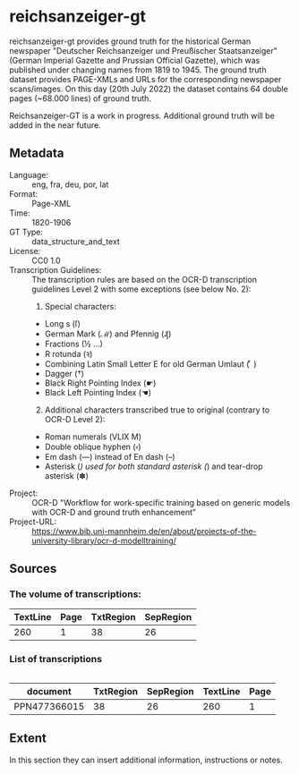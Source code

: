 <div>
   <h1 id="title">reichsanzeiger-gt</h1>
   <p id="paragraph">reichsanzeiger-gt provides ground truth for the historical German newspaper "Deutscher Reichsanzeiger und Preußischer Staatsanzeiger" (German Imperial Gazette and Prussian Official Gazette), which was published under changing names from 1819 to 1945. The ground truth dataset provides PAGE-XMLs and URLs for the corresponding newspaper scans/images. On this day (20th July 2022) the dataset contains 64 double pages (~68.000 lines) of ground truth.

Reichsanzeiger-GT is a work in progress. Additional ground truth will be added in the near future.</p>
   <h2>Metadata</h2>
   <dl class="grid">
      <dt id="Language">Language:</dt>
      <dd>eng, fra, deu, por, lat</dd>
      <dt id="Format">Format:</dt>
      <dd>Page-XML</dd>
      <dt id="Time">Time:</dt>
      <dd>1820-1906</dd>
      <dt id="GTT">GT Type:</dt>
      <dd>data_structure_and_text</dd>
      <dt id="License">License:</dt>
      <dd>CC0 1.0</dd>
      <dt id="Guidelines">Transcription Guidelines:</dt>
      <dd>The transcription rules are based on the OCR-D transcription guidelines Level 2 with some exceptions (see below No. 2):

1) Special characters:
- Long s (ſ)
- German Mark (ℳ) and Pfennig (₰)
- Fractions (½ ...)
- R rotunda (ꝛ)
- Combining Latin Small Letter E for old German Umlaut ( ͤ )
- Dagger (†)
- Black Right Pointing Index (☛)
- Black Left Pointing Index (☚)

2) Additional characters transcribed true to original (contrary to OCR-D Level 2):
- Roman numerals (ⅤⅬⅠⅩ Ⅿ)
- Double oblique hyphen (⸗)
- Em dash (—) instead of En dash (–)
- Asterisk (*) used for both standard asterisk (*) and tear-drop asterisk (✽)</dd>
      <dt id="Project">Project:</dt>
      <dd>OCR-D "Workflow for work-specific training based on generic models with OCR-D   and ground truth enhancement"</dd>
      <dt id="Project-URL">Project-URL:</dt>
      <dd>https://www.bib.uni-mannheim.de/en/about/projects-of-the-university-library/ocr-d-modelltraining/</dd>
   </dl>
   <h2>Sources</h2>
   <h3>The volume of transcriptions:</h3>
   <table id="table_id">
      <thead>
         <tr>
            <th>TextLine</th>
            <th>Page</th>
            <th>TxtRegion</th>
            <th>SepRegion</th>
         </tr>
      </thead>
      <tbody>
         <tr>
            <td>260</td>
            <td>1</td>
            <td>38</td>
            <td>26</td>
         </tr>
      </tbody>
   </table>
   <div id="transcriptions">
      <h3>List of transcriptions</h3>
      <div>
         <table class="noStyle"/>
         <table id="table_id" class="display">
            <thead>
               <tr>
                  <th>document</th>
                  <th>TxtRegion</th>
                  <th>SepRegion</th>
                  <th>TextLine</th>
                  <th>Page</th>
               </tr>
            </thead>
            <tbody>
               <tr>
                  <td>PPN477366015</td>
                  <td>38</td>
                  <td>26</td>
                  <td>260</td>
                  <td>1</td>
               </tr>
            </tbody>
         </table>
      </div>
   </div>
   <div id="extent">
      <h2>Extent</h2>
      <p>
                                In this section they can insert additional information, instructions or notes.
                            </p>
   </div>
</div>
